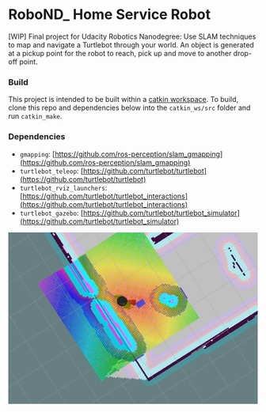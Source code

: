 # RoboND_ Home Service Robot
[WIP] Final project for Udacity Robotics Nanodegree: Use SLAM techniques to map and navigate a Turtlebot through your world. An object is generated at a pickup point for the robot to reach, pick up and move to another drop-off point.

### Build
This project is intended to be built within a [catkin workspace](http://wiki.ros.org/catkin/workspaces#Catkin_Workspaces). To build, clone this repo and dependencies below into the `catkin_ws/src` folder and run `catkin_make`.

### Dependencies
* `gmapping`: [https://github.com/ros-perception/slam_gmapping](https://github.com/ros-perception/slam_gmapping)
* `turtlebot_teleop`: [https://github.com/turtlebot/turtlebot](https://github.com/turtlebot/turtlebot)
* `turtlebot_rviz_launchers`: [https://github.com/turtlebot/turtlebot_interactions](https://github.com/turtlebot/turtlebot_interactions)
* `turtlebot_gazebo`: [https://github.com/turtlebot/turtlebot_simulator](https://github.com/turtlebot/turtlebot_simulator)


![Marker Pick-up](https://github.com/GeorgieChallis/RoboND_HomeServiceRobot/blob/master/image/Marker%20pickup.png)
